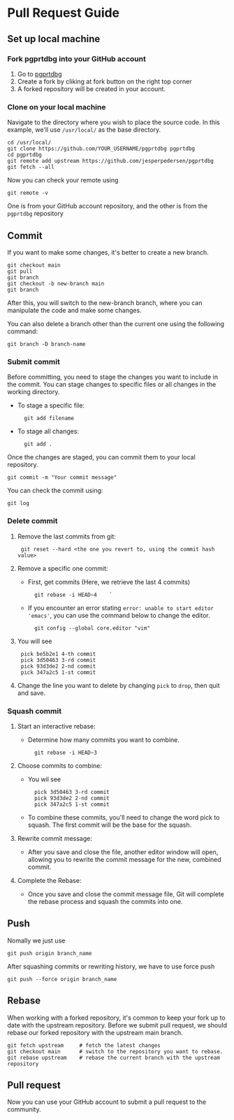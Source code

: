 # Pull Request Guide

## Set up local machine

### Fork pgprtdbg into your GitHub account

1. Go to [pgprtdbg](https://github.com/jesperpedersen/pgprtdbg)
2. Create a fork by cliking at fork button on the right top corner
3. A forked repository will be created in your account.

### Clone on your local machine

Navigate to the directory where you wish to place the source code. In this example, we'll use `/usr/local/` as the base directory.

    cd /usr/local/
    git clone https://github.com/YOUR_USERNAME/pgprtdbg pgprtdbg
    cd pgprtdbg
    git remote add upstream https://github.com/jesperpedersen/pgprtdbg
    git fetch --all

Now you can check your remote using

    git remote -v

One is from your GitHub account repository, and the other is from the `pgprtdbg` repository

## Commit

If you want to make some changes, it's better to create a new branch.

    git checkout main
    git pull
    git branch
    git checkout -b new-branch main
    git branch

After this, you will switch to the new-branch branch, where you can manipulate the code and make some changes.

You can also delete a branch other than the current one using the following command:

    git branch -D branch-name

### Submit commit

Before committing, you need to stage the changes you want to include in the commit. You can stage changes to specific files or all changes in the working directory.

- To stage a specific file:

        git add filename

- To stage all changes:

        git add .

Once the changes are staged, you can commit them to your local repository.

    git commit -m "Your commit message"

You can check the commit using:

    git log

### Delete commit

1. Remove the last commits from git:

        git reset --hard <the one you revert to, using the commit hash value>

2. Remove a specific one commit:

    - First, get commits (Here, we retrieve the last 4 commits)

            git rebase -i HEAD~4    `

    - If you encounter an error stating `error: unable to start editor 'emacs'`, you can use the command below to change the editor.

            git config --global core.editor "vim"

3. You will see

        pick be5b2e1 4-th commit
        pick 3d50463 3-rd commit
        pick 93d3de2 2-nd commit
        pick 347a2c5 1-st commit

4. Change the line you want to delete by changing `pick` to `drop`, then quit and save.

### Squash commit

1. Start an interactive rebase:

    - Determine how many commits you want to combine.

            git rebase -i HEAD~3

2. Choose commits to combine:

    - You wil see

            pick 3d50463 3-rd commit
            pick 93d3de2 2-nd commit
            pick 347a2c5 1-st commit

    - To combine these commits, you'll need to change the word pick to squash. The first commit will be the base for the squash.

3. Rewrite commit message:

    - After you save and close the file, another editor window will open, allowing you to rewrite the commit message for the new, combined commit.

4. Complete the Rebase:

    - Once you save and close the commit message file, Git will complete the rebase process and squash the commits into one.

## Push

Nomally we just use

    git push origin branch_name

After squashing commits or rewriting history, we have to use force push

    git push --force origin branch_name

## Rebase

When working with a forked repository, it's common to keep your fork up to date with the upstream repository. Before we submit pull request, we should rebase our forked repository with the upstream main branch.

    git fetch upstream     # fetch the latest changes
    git checkout main      # switch to the repository you want to rebase.
    git rebase upstream    # rebase the current branch with the upstream repository

## Pull request

Now you can use your GitHub account to submit a pull request to the community.
